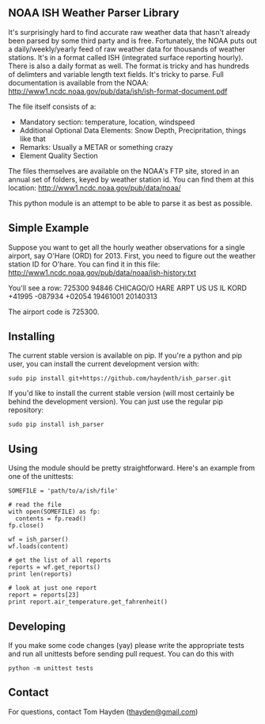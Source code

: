 NOAA ISH Weather Parser Library
--------------------------------
It's surprisingly hard to find accurate raw weather data that hasn't already been parsed by some third party and is free. Fortunately, the NOAA puts out a daily/weekly/yearly feed of raw weather data for thousands of weather stations. It's in a format called ISH (integrated surface reporting hourly). There is also a daily format as well. The format is tricky and has hundreds of delimters and variable length text fields. It's tricky to parse. Full documentation is available from the NOAA:
http://www1.ncdc.noaa.gov/pub/data/ish/ish-format-document.pdf

The file itself consists of a:
* Mandatory section: temperature, location, windspeed
* Additional Optional Data Elements: Snow Depth, Precipritation, things like that
* Remarks: Usually a METAR or something crazy
* Element Quality Section

The files themselves are available on the NOAA's FTP site, stored in an annual set of folders, keyed by weather station id. You can find them at this location:
http://www1.ncdc.noaa.gov/pub/data/noaa/

This python module is an attempt to be able to parse it as best as possible.

Simple Example
--------------------------------
Suppose you want to get all the hourly weather observations for a single airport, say O'Hare (ORD) for 2013. First, you need to figure out the weather station ID for O'hare. You can find it in this file:
http://www1.ncdc.noaa.gov/pub/data/noaa/ish-history.txt

You'll see a row:
725300 94846 CHICAGO/O HARE ARPT           US US IL KORD  +41995 -087934 +02054    19461001 20140313

The airport code is 725300. 

Installing
-------------------------------
The current stable version is available on pip. If you're a python and pip user, you can install the current development version with:

```
sudo pip install git+https://github.com/haydenth/ish_parser.git
```

If you'd like to install the current stable version (will most certainly be behind the development version). You can just use the regular pip repository:
```
sudo pip install ish_parser
```

Using
------------------------------
Using the module should be pretty straightforward. Here's an example from one of the unittests:

```
SOMEFILE = 'path/to/a/ish/file'

# read the file
with open(SOMEFILE) as fp:
  contents = fp.read()
fp.close()

wf = ish_parser()
wf.loads(content)

# get the list of all reports
reports = wf.get_reports()
print len(reports)

# look at just one report
report = reports[23]
print report.air_temperature.get_fahrenheit()
```

Developing
--------------------------------
If you make some code changes (yay) please write the appropriate tests and run all unittests before sending pull request.  You can do this with
```
python -m unittest tests
```

Contact
--------------------------------
For questions, contact Tom Hayden (thayden@gmail.com)
